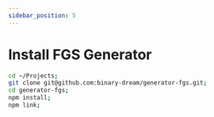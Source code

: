 ```yaml
---
sidebar_position: 5
---
```


# Install FGS Generator

```bash
cd ~/Projects;
git clone git@github.com:binary-dream/generator-fgs.git;
cd generator-fgs;
npm install;
npm link;
```
